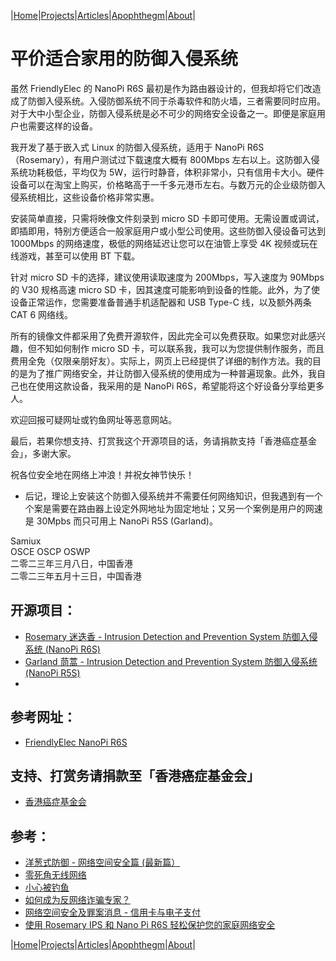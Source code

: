 |[Home](/README.md)|[Projects](/projects.md)|[Articles](/articles.md)|[Apophthegm](/apophthegm.md)|[About](/about.md)|

# 平价适合家用的防御入侵系统

虽然 FriendlyElec 的 NanoPi R6S 最初是作为路由器设计的，但我却将它们改造成了防御入侵系统。入侵防御系统不同于杀毒软件和防火墙，三者需要同时应用。对于大中小型企业，防御入侵系统是必不可少的网络安全设备之一。即便是家庭用户也需要这样的设备。  

我开发了基于嵌入式 Linux 的防御入侵系统，适用于 NanoPi R6S （Rosemary），有用户测试过下载速度大概有 800Mbps 左右以上。这防御入侵系统功耗极低，平均仅为 5W，运行时静音，体积非常小，只有信用卡大小。硬件设备可以在淘宝上购买，价格略高于一千多元港币左右。与数万元的企业级防御入侵系统相比，这些设备价格非常实惠。  

安装简单直接，只需将映像文件刻录到 micro SD 卡即可使用。无需设置或调试，即插即用，特别方便适合一般家庭用户或小型公司使用。这些防御入侵设备可达到 1000Mbps 的网络速度，极低的网络延迟让您可以在油管上享受 4K 视频或玩在线游戏，甚至可以使用 BT 下载。  

针对 micro SD 卡的选择，建议使用读取速度为 200Mbps，写入速度为 90Mbps 的 V30 规格高速 micro SD 卡，因其速度可能影响到设备的性能。此外，为了使设备正常运作，您需要准备普通手机适配器和 USB Type-C 线，以及额外两条 CAT 6 网络线。  

所有的镜像文件都采用了免费开源软件，因此完全可以免费获取。如果您对此感兴趣，但不知如何制作 micro SD 卡，可以联系我，我可以为您提供制作服务，而且费用全免（仅限亲朋好友）。实际上，网页上已经提供了详细的制作方法。我的目的是为了推广网络安全，并让防御入侵系统的使用成为一种普遍现象。此外，我自己也在使用这款设备，我采用的是 NanoPi R6S，希望能将这个好设备分享给更多人。  

欢迎回报可疑网址或钓鱼网址等恶意网站。  

最后，若果你想支持、打赏我这个开源项目的话，务请捐款支持「香港癌症基金会」，多谢大家。

祝各位安全地在网络上冲浪！并祝女神节快乐！  

* 后记，理论上安装这个防御入侵系统并不需要任何网络知识，但我遇到有一个个案是需要在路由器上设定外网地址为固定地址；又另一个案例是用户的网速是 30Mpbs 而只可用上 NanoPi R5S (Garland)。

Samiux  
OSCE  OSCP  OSWP   
二零二三年三月八日，中国香港    
二零二三年五月十三日，中国香港    

## 开源项目：

- [Rosemary 迷迭香 - Intrusion Detection and Prevention System 防御入侵系统 (NanoPi R6S)](/rosemary.md)  
- [Garland 茼蒿 - Intrusion Detection and Prevention System 防御入侵系统 (NanoPi R5S)](/garland.md)      
- 
## 参考网址：

- [FriendlyElec NanoPi R6S](https://www.friendlyelec.com/index.php?route=product/product&product_id=289)  

## 支持、打赏务请捐款至「香港癌症基金会」

- [香港癌症基金会](https://www.cancer-fund.org)  

## 参考：

- [洋葱式防御 - 网络空间安全篇 (最新篇）](/onion-defense_3.md)  
- [零死角无线网络](/mesh.md)  
- [小心被钓鱼](/phishing.md)  
- [如何成为反网络诈骗专家？](/anti-scam.md)  
- [网络空间安全及罪案消息 - 信用卡与电子支付](/e-pay.md)  
- [使用 Rosemary IPS 和 Nano Pi R6S 轻松保护您的家庭网络安全](/rosemary_ips.md)  

|[Home](/README.md)|[Projects](/projects.md)|[Articles](/articles.md)|[Apophthegm](/apophthegm.md)|[About](/about.md)|

